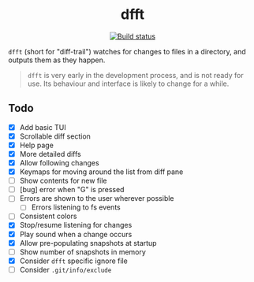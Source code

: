 <p align="center">
  <h1 align="center">dfft</h1>
  <p align="center">
    <a href="https://github.com/dhth/dfft/actions/workflows/main.yml"><img alt="Build status" src="https://img.shields.io/github/actions/workflow/status/dhth/dfft/main.yml?style=flat-square"></a>
  </p>
</p>

`dfft` (short for "diff-trail") watches for changes to files in a directory, and
outputs them as they happen.

> `dfft` is very early in the development process, and is not ready for use.
> Its behaviour and interface is likely to change for a while.

Todo
---

- [x] Add basic TUI
- [x] Scrollable diff section
- [x] Help page
- [x] More detailed diffs
- [x] Allow following changes
- [x] Keymaps for moving around the list from diff pane
- [ ] Show contents for new file
- [ ] [bug] error when "G" is pressed
- [ ] Errors are shown to the user wherever possible
    - [ ] Errors listening to fs events
- [ ] Consistent colors
- [x] Stop/resume listening for changes
- [x] Play sound when a change occurs
- [x] Allow pre-populating snapshots at startup
- [ ] Show number of snapshots in memory
- [x] Consider `dfft` specific ignore file
- [ ] Consider `.git/info/exclude`
